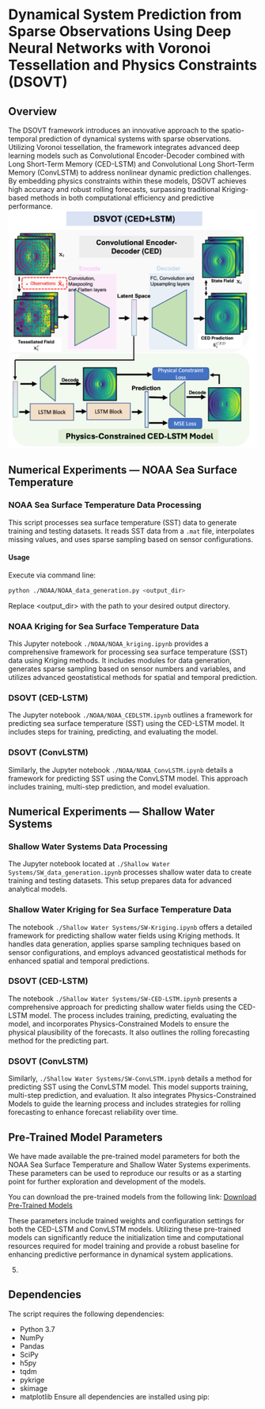 # Dynamical System Prediction from Sparse Observations Using Deep Neural Networks with Voronoi Tessellation and Physics Constraints (DSOVT)

## Overview
The DSOVT framework introduces an innovative approach to the spatio-temporal prediction of dynamical systems with sparse observations. Utilizing Voronoi tessellation, the framework integrates advanced deep learning models such as Convolutional Encoder-Decoder combined with Long Short-Term Memory (CED-LSTM) and Convolutional Long Short-Term Memory (ConvLSTM) to address nonlinear dynamic prediction challenges. By embedding physics constraints within these models, DSOVT achieves high accuracy and robust rolling forecasts, surpassing traditional Kriging-based methods in both computational efficiency and predictive performance.
![Physics-Constrained CED-LSTM Pipeline](pipeline_cedlstm.png "Physics-Constrained CED-LSTM Model Pipeline")

## Numerical Experiments — NOAA Sea Surface Temperature
### NOAA Sea Surface Temperature Data Processing

This script processes sea surface temperature (SST) data to generate training and testing datasets. It reads SST data from a `.mat` file, interpolates missing values, and uses sparse sampling based on sensor configurations.

#### Usage
Execute via command line:
```bash
python ./NOAA/NOAA_data_generation.py <output_dir>
```
Replace <output_dir> with the path to your desired output directory.

### NOAA Kriging for Sea Surface Temperature Data

This Jupyter notebook `./NOAA/NOAA_kriging.ipynb` provides a comprehensive framework for processing sea surface temperature (SST) data using Kriging methods. It includes modules for data generation, generates sparse sampling based on sensor numbers and variables, and utilizes advanced geostatistical methods for spatial and temporal prediction.

### DSOVT (CED-LSTM)
The Jupyter notebook `./NOAA/NOAA_CEDLSTM.ipynb` outlines a framework for predicting sea surface temperature (SST) using the CED-LSTM model. It includes steps for training, predicting, and evaluating the model.


### DSOVT (ConvLSTM)
Similarly, the Jupyter notebook `./NOAA/NOAA_ConvLSTM.ipynb` details a framework for predicting SST using the ConvLSTM model. This approach includes training, multi-step prediction, and model evaluation.


## Numerical Experiments — Shallow Water Systems

### Shallow Water Systems Data Processing

The Jupyter notebook located at `./Shallow Water Systems/SW_data_generation.ipynb` processes shallow water data to create training and testing datasets. This setup prepares data for advanced analytical models.

### Shallow Water Kriging for Sea Surface Temperature Data

The notebook `./Shallow Water Systems/SW-Kriging.ipynb` offers a detailed framework for predicting shallow water fields using Kriging methods. It handles data generation, applies sparse sampling techniques based on sensor configurations, and employs advanced geostatistical methods for enhanced spatial and temporal predictions.

### DSOVT (CED-LSTM)

The notebook `./Shallow Water Systems/SW-CED-LSTM.ipynb` presents a comprehensive approach for predicting shallow water fields using the CED-LSTM model. The process includes training, predicting, evaluating the model, and incorporates Physics-Constrained Models to ensure the physical plausibility of the forecasts. It also outlines the rolling forecasting method for the predicting part.

### DSOVT (ConvLSTM)

Similarly, `./Shallow Water Systems/SW-ConvLSTM.ipynb` details a method for predicting SST using the ConvLSTM model. This model supports training, multi-step prediction, and evaluation. It also integrates Physics-Constrained Models to guide the learning process and includes strategies for rolling forecasting to enhance forecast reliability over time.

## Pre-Trained Model Parameters

We have made available the pre-trained model parameters for both the NOAA Sea Surface Temperature and Shallow Water Systems experiments. These parameters can be used to reproduce our results or as a starting point for further exploration and development of the models.

You can download the pre-trained models from the following link:
[Download Pre-Trained Models](https://drive.google.com/drive/folders/1IpRAkSKOb4QM0nHAglV9v1Wtz3KTkj9b?usp=sharing)

These parameters include trained weights and configuration settings for both the CED-LSTM and ConvLSTM models. Utilizing these pre-trained models can significantly reduce the initialization time and computational resources required for model training and provide a robust baseline for enhancing predictive performance in dynamical system applications.


5. 
## Dependencies
The script requires the following dependencies:
- Python 3.7
- NumPy
- Pandas
- SciPy
- h5py
- tqdm
- pykrige
- skimage
- matplotlib
Ensure all dependencies are installed using pip:


